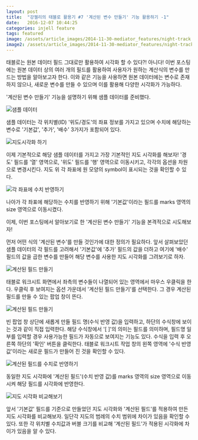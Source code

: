 ```yaml
---
layout: post
title:  "강젤리의 태블로 활용기 #7 '계산된 변수 만들기' 기능 활용하기 -1"
date:   2016-12-07 10:44:25
categories: injell feature
tags: featured
image: /assets/article_images/2014-11-30-mediator_features/night-track.JPG
image2: /assets/article_images/2014-11-30-mediator_features/night-track-mobile.JPG
---
```


태블로는 원본 데이터 필드 그대로만 활용하여 시각화 할 수 있다?! 아니다! 이번 포스팅에는 원본 데이터 상의 여러 개의 필드를 활용하여 사용자가 원하는 계산식의 변수를 만드는 방법을 알아보고자 한다. 이와 같은 기능을 사용하면 원본 데이터에는 변수로 존재하지 않으나, 새로운 변수를 만들 수 있으며 이를 활용해 다양한 시각화가 가능하다.

'계산된 변수 만들기' 기능을 설명하기 위해 샘플 데이터를 준비했다.

![샘플 데이터](https://cloud.githubusercontent.com/assets/10662638/20994810/210fcb64-bd36-11e6-9074-8841a8e95b68.png)

샘플 데이터는 각 위치별(ID) '위도/경도'의 좌표 정보를 가지고 있으며 수치에 해당하는 변수로 '기본값', '추가', '배수' 3가지가 포함되어 있다.

![지도시각화 하기](https://cloud.githubusercontent.com/assets/10662638/20994908/d24b48e0-bd36-11e6-8a7f-10ac12bf9e29.png)

이제 기본적으로 해당 샘플 데이터를 가지고 가장 기본적인 지도 시각화를 해보자! '경도' 필드를 '열' 영역으로, '위도' 필드를 '행' 영역으로 이동시키고, 각각의 옵션을 차원으로 변경시킨다. 지도 위 각 좌표에 원 모양의 symbol이 표시되는 것을 확인할 수 있다.

![각 좌표에 수치 반영하기](https://cloud.githubusercontent.com/assets/10662638/20994963/2aa390c4-bd37-11e6-8f53-92eb068f3e73.png)

나아가 각 좌표에 해당하는 수치를 반영하기 위해 '기본값'이라는 필드를 marks 영역의 size 영역으로 이동시켰다.

이제, 이번 포스팅에서 알아보기로 한 '계산된 변수 만들기' 기능을 본격적으로 시도해보자!

먼저 어떤 식의 '계산된 변수'를 만들 것인가에 대한 정의가 필요하다. 앞서 살펴보았던 샘플 데이터의 각 필드를 고려해서 '기본값'에 '추가' 필드의 값을 더하고 여기에 '배수' 필드의 값을 곱한 변수를 만들어 해당 변수를 사용한 지도 시각화를 그려보기로 하자.

![계산된 필드 만들기](https://cloud.githubusercontent.com/assets/10662638/20995100/10490172-bd38-11e6-8a3e-07f8be452cbd.png)

태블로 워크시트 화면에서 좌측의 변수들이 나열되어 있는 영역에서 마우스 우클릭을 한다. 우클릭 후 보여지는 옵션 가운데서 '계산된 필드 만들기'를 선택한다. 그 경우 계산된 필드를 만들 수 있는 팝업 창이 뜬다.

![계산된 필드 만들기](https://cloud.githubusercontent.com/assets/10662638/20995211/dc197318-bd38-11e6-8d0a-46f693750ced.png)

빈 팝업 창 상단에 새롭게 만들 필드 명(수식 반영 값)을 입력하고, 하단의 수식창에 보이는 것과 같이 직접 입력한다. 해당 수식창에서 '[ ]'의 의미는 필드를 의미하며, 필드명 일부를 입력할 경우 사용가능한 필드가 자동으로 보여지는 기능도 있다. 수식을 입력 후 오른쪽 하단의 '확인' 버튼을 클릭한다. 태블로 워크시트 작업 창의 왼쪽 영역에 '수식 반영 값'이라는 새로운 필드가 만들어 진 것을 확인할 수 있다.

![계산된 필드를 수치로 반영하기](https://cloud.githubusercontent.com/assets/10662638/20995336/a526f9b0-bd39-11e6-879c-c58a0a7e9d66.png)

동일한 지도 시각화에 '계산된 필드'(수치 반영 값)를 marks 영역의 size 영역으로 이동시켜 해당 필드를 시각화에 반영한다.

![지도 시각화 비교해보기](https://cloud.githubusercontent.com/assets/10662638/20995483/bc839dec-bd3a-11e6-9c89-d5ece6a591d1.png)

앞서 '기본값' 필드를 기준으로 만들었던 지도 시각화와 '계산된 필드'를 적용하여 만든 지도 시각화를 비교해보자. 일단각 지도의 범례의 수치 범위에 차이가 있음을 확인할 수 있다. 또한 각 위치별 수치값과 버블 크기를 비교해 '계산된 필드'가 적용된 시각화에 차이가 있음을 알 수 있다.
